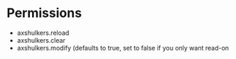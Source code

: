 # Permissions

* axshulkers.reload
* axshulkers.clear
* axshulkers.modify (defaults to true, set to false if you only want read-on